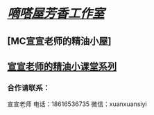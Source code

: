 # [***嘀嗒屋芳香工作室***](main.html)

## [MC宣宣老师的精油小屋]

## [宣宣老师的精油小课堂系列](Mr-Xuan's-small-class.md)

### 合作请联系：
宣宣老师 
电话：18616536735
微信：xuanxuansiyi
